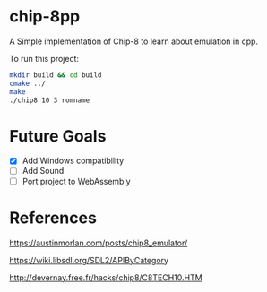 # chip-8pp

A Simple implementation of Chip-8 to learn about emulation in cpp.

To run this project:
```Bash
mkdir build && cd build
cmake ../
make
./chip8 10 3 romname
```

# Future Goals

- [x] Add Windows compatibility 
- [ ] Add Sound
- [ ] Port project to WebAssembly

# References 

https://austinmorlan.com/posts/chip8_emulator/

https://wiki.libsdl.org/SDL2/APIByCategory

http://devernay.free.fr/hacks/chip8/C8TECH10.HTM
